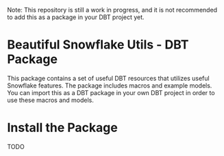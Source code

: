 Note: This repository is still a work in progress, and it is not recommended to add this as a package in your DBT project yet.

# Beautiful Snowflake Utils - DBT Package
This package contains a set of useful DBT resources that utilizes useful Snowflake features. The package includes macros and example models. You can import this as a DBT package in your own DBT project in order to use these macros and models.

# Install the Package
TODO